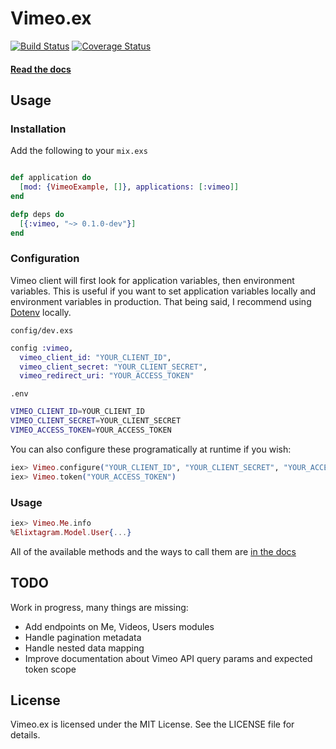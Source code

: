 # Vimeo.ex

[![Build Status](https://travis-ci.org/seshook/vimeo.ex.svg)](https://travis-ci.org/seshook/vimeo.ex)
[![Coverage Status](https://coveralls.io/repos/seshook/vimeo.ex/badge.svg?branch=master&service=github)](https://coveralls.io/github/seshook/vimeo.ex?branch=master)

#### [Read the docs](https://hexdocs.pm/vimeo.ex)

## Usage

### Installation

Add the following to your `mix.exs`

````elixir

def application do
  [mod: {VimeoExample, []}, applications: [:vimeo]]
end

defp deps do
  [{:vimeo, "~> 0.1.0-dev"}]
end

````

### Configuration

Vimeo client will first look for application variables, then environment variables. This is useful if you want to set application variables locally and environment variables in production. That being said, I recommend using [Dotenv](https://github.com/avdi/dotenv_elixir) locally.

`config/dev.exs`
````elixir
config :vimeo,
  vimeo_client_id: "YOUR_CLIENT_ID",
  vimeo_client_secret: "YOUR_CLIENT_SECRET",
  vimeo_redirect_uri: "YOUR_ACCESS_TOKEN"
````

`.env`
````bash
VIMEO_CLIENT_ID=YOUR_CLIENT_ID
VIMEO_CLIENT_SECRET=YOUR_CLIENT_SECRET
VIMEO_ACCESS_TOKEN=YOUR_ACCESS_TOKEN
````

You can also configure these programatically at runtime if you wish:
````elixir
iex> Vimeo.configure("YOUR_CLIENT_ID", "YOUR_CLIENT_SECRET", "YOUR_ACCESS_TOKEN")
iex> Vimeo.token("YOUR_ACCESS_TOKEN")
````

### Usage

````elixir
iex> Vimeo.Me.info
%Elixtagram.Model.User{...}
````

All of the available methods and the ways to call them are [in the docs](https://hexdocs.pm/vimeo.ex/Vimeo.html)

## TODO

Work in progress, many things are missing:

* Add endpoints on Me, Videos, Users modules
* Handle pagination metadata
* Handle nested data mapping
* Improve documentation about Vimeo API query params and expected token scope

## License

Vimeo.ex is licensed under the MIT License. See the LICENSE file for details.
